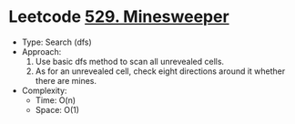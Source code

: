 # Leetcode [529. Minesweeper](https://leetcode.com/problems/minesweeper/)
- Type: Search (dfs)
- Approach:
	1. Use basic dfs method to scan all unrevealed cells.
	2. As for an unrevealed cell, check eight directions around it whether there are mines.
- Complexity:
	- Time: O(n)
	- Space: O(1)